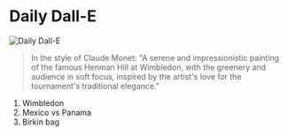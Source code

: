 
# Daily Dall-E

![Daily Dall-E](./archive/daily-dall-e-2023-07-17T02:15:37.231Z.png)

> In the style of Claude Monet: "A serene and impressionistic painting of the famous Henman Hill at Wimbledon, with the greenery and audience in soft focus, inspired by the artist's love for the tournament's traditional elegance."

1. Wimbledon
1. Mexico vs Panama
1. Birkin bag

